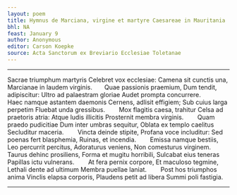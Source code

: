 ```yaml
---
layout: poem
title: Hymnus de Marciana, virgine et martyre Caesareae in Mauritania
bhl: NA
feast: January 9
author: Anonymous
editor: Carson Koepke
source: Acta Sanctorum ex Breviario Ecclesiae Toletanae
---
```


---

Sacrae triumphum martyris
Celebret vox ecclesiae:
Camena sit cunctis una,
Marcianae in laudem virginis.
      
Quae passionis praemium,
Dum tendit, adipiscitur:
Ultro ad palaestram gloriae
Audet prompta concurrere.
      
Haec namque astantem daemonis
Cernens, adlisit effigiem;
Sub cuius larga perpetim
Fluebat unda gressibus.
      
Mox flagitis caesa, trahitur
Celsa ad praetoris atria:
Atque ludis illicitis
Prosternit membra virginis.
      
Quam praedo pudicitiae
Dum inter umbras sequitur,
Oblata ex templo caelitus
Secluditur maceria.
      
Vincta deinde stipite,
Profana voce includitur:
Sed poenas fert blasphemia,
Ruinas, et incendia.
      
Emissa namque bestiis,
Leo percurrit percitus,
Adoraturus veniens,
Non comesturus virginem.
      
Taurus dehinc prosiliens,
Forma et mugitu horribili,
Sulcabat eius teneras
Papillas ictu vulnerans.
      
At fera pernix corpore,
Et maculoso tegmine,
Lethali dente ad ultimum
Membra puellae laniat.
      
Post hos triumphos anima
Vinclis elapsa corporis,
Plaudens petit ad libera
Summi poli fastigia.

---
